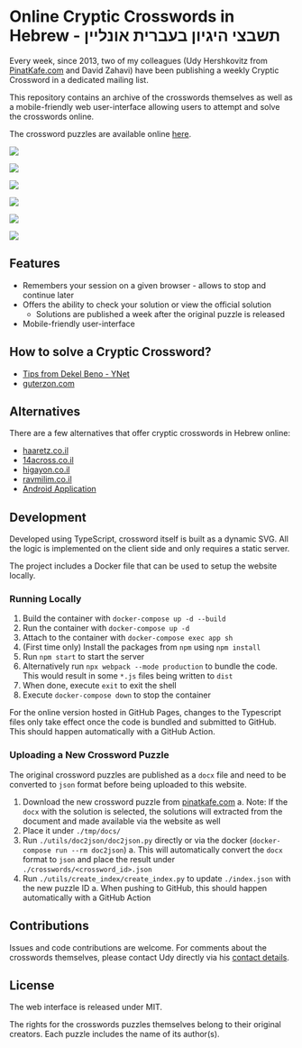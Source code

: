 
# Online Cryptic Crosswords in Hebrew - תשבצי היגיון בעברית אונליין

Every week, since 2013, two of my colleagues (Udy Hershkovitz from [PinatKafe.com](https://pinatkafe.com) and David Zahavi)
have been publishing a weekly Cryptic Crossword in a dedicated mailing list.

This repository contains an archive of the crosswords themselves as well as a mobile-friendly web 
user-interface allowing users to attempt and solve the crosswords online. 

The crossword puzzles are available online [here](https://dvd848.github.io/cryptic-crossword/).

![](screenshots/game1.png)

![](screenshots/game2.png)

![](screenshots/game3.png)

![](screenshots/game4.png)

![](screenshots/game5.png)

![](screenshots/game6.png)

## Features

 * Remembers your session on a given browser - allows to stop and continue later
 * Offers the ability to check your solution or view the official solution
   * Solutions are published a week after the original puzzle is released
 * Mobile-friendly user-interface

## How to solve a Cryptic Crossword?

 * [Tips from Dekel Beno - YNet](https://www.ynet.co.il/articles/0,7340,L-5455858,00.html)
 * [guterzon.com](http://www.guterzon.com/chida/learn.htm)

## Alternatives

There are a few alternatives that offer cryptic crosswords in Hebrew online:

 * [haaretz.co.il](https://www.haaretz.co.il/gallery/xword)
 * [14across.co.il](https://www.14across.co.il/)
 * [higayon.co.il](http://www.higayon.co.il/)
 * [ravmilim.co.il](https://blog.ravmilim.co.il/tasbetson/)
 * [Android Application](https://play.google.com/store/apps/details?id=crosswords.higayon)

## Development

Developed using TypeScript, crossword itself is built as a dynamic SVG.
All the logic is implemented on the client side and only requires a static server.

The project includes a Docker file that can be used to setup the website locally.  

### Running Locally

 1. Build the container with `docker-compose up -d --build`
 2. Run the container with `docker-compose up -d`
 3. Attach to the container with `docker-compose exec app sh`
 4. (First time only) Install the packages from `npm` using `npm install`
 5. Run `npm start` to start the server
 6. Alternatively run `npx webpack --mode production` to bundle the code. This would result in some `*.js` files being written to `dist`
 7. When done, execute `exit` to exit the shell
 8. Execute `docker-compose down` to stop the container

For the online version hosted in GitHub Pages, changes to the Typescript files only take effect once the code is bundled and submitted to GitHub.  
This should happen automatically with a GitHub Action.

### Uploading a New Crossword Puzzle

The original crossword puzzles are published as a `docx` file and need to be converted to `json` format before being uploaded to this website.

 1. Download the new crossword puzzle from [pinatkafe.com](https://pinatkafe.com/%d7%aa%d7%a9%d7%91%d7%a6%d7%99-%d7%94%d7%92%d7%99%d7%95%d7%9f/)
   a. Note: If the `docx` with the solution is selected, the solutions will extracted from the document and made available via the website as well
 2. Place it under `./tmp/docs/`
 3. Run `./utils/doc2json/doc2json.py` directly or via the docker (`docker-compose run --rm doc2json`)
   a. This will automatically convert the `docx` format to `json` and place the result under `./crosswords/<crossword_id>.json`
 4. Run `./utils/create_index/create_index.py` to update `./index.json` with the new puzzle ID
   a. When pushing to GitHub, this should happen automatically with a GitHub Action

## Contributions

Issues and code contributions are welcome. For comments about the crosswords themselves, please contact Udy directly via his
[contact details](https://pinatkafe.com/%d7%90%d7%95%d7%93%d7%95%d7%aa/).

## License

The web interface is released under MIT.

The rights for the crosswords puzzles themselves belong to their original creators. Each puzzle includes the name of its author(s).